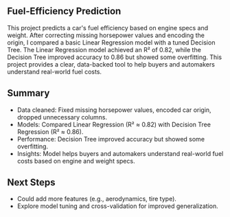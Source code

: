 ## Fuel-Efficiency Prediction

This project predicts a car's fuel efficiency based on engine specs and weight. After correcting missing horsepower values and encoding the origin, I compared a basic Linear Regression model with a tuned Decision Tree. The Linear Regression model achieved an R² of 0.82, while the Decision Tree improved accuracy to 0.86 but showed some overfitting. This project provides a clear, data-backed tool to help buyers and automakers understand real-world fuel costs.

## Summary
- Data cleaned: Fixed missing horsepower values, encoded car origin, dropped unnecessary columns.
- Models: Compared Linear Regression (R² ≈ 0.82) with Decision Tree Regression (R² ≈ 0.86).
- Performance: Decision Tree improved accuracy but showed some overfitting.
- Insights: Model helps buyers and automakers understand real-world fuel costs based on engine and weight specs.

## Next Steps
- Could add more features (e.g., aerodynamics, tire type).
- Explore model tuning and cross-validation for improved generalization.
